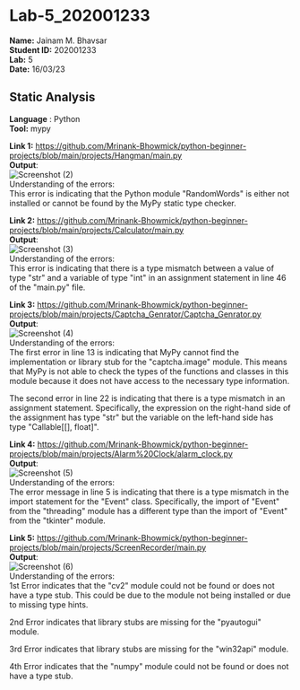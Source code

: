 # Lab-5_202001233
 
**Name:** Jainam M. Bhavsar  
**Student ID:** 202001233  
**Lab:** 5  
**Date:** 16/03/23  
## Static Analysis

**Language** : Python  
**Tool:** mypy  


**Link 1:** https://github.com/Mrinank-Bhowmick/python-beginner-projects/blob/main/projects/Hangman/main.py  
**Output**:  
![Screenshot (2)](https://user-images.githubusercontent.com/75676753/225574787-3d095668-87c0-425e-ba63-81a53ce2e5e4.png)  
Understanding of the errors:  
This error is indicating that the Python module "RandomWords" is either not installed or cannot be found by the MyPy static type checker.  

**Link 2:** https://github.com/Mrinank-Bhowmick/python-beginner-projects/blob/main/projects/Calculator/main.py  
**Output**:  
![Screenshot (3)](https://user-images.githubusercontent.com/75676753/225575188-4d24a860-654f-4b98-a508-2d6688737932.png)  
Understanding of the errors:  
This error is indicating that there is a type mismatch between a value of type "str" and a variable of type "int" in an assignment statement in line 46 of the "main.py" file.  

**Link 3:** https://github.com/Mrinank-Bhowmick/python-beginner-projects/blob/main/projects/Captcha_Genrator/Captcha_Genrator.py  
**Output**:  
![Screenshot (4)](https://user-images.githubusercontent.com/75676753/225575518-e8f6e5ba-d888-4057-a814-311aa0109d95.png)  
Understanding of the errors:  
The first error in line 13 is indicating that MyPy cannot find the implementation or library stub for the "captcha.image" module. This means that MyPy is not able to check the types of the functions and classes in this module because it does not have access to the necessary type information.  

The second error in line 22 is indicating that there is a type mismatch in an assignment statement. Specifically, the expression on the right-hand side of the assignment has type "str" but the variable on the left-hand side has type "Callable[[], float]".  

**Link 4:** https://github.com/Mrinank-Bhowmick/python-beginner-projects/blob/main/projects/Alarm%20Clock/alarm_clock.py  
**Output**:  
![Screenshot (5)](https://user-images.githubusercontent.com/75676753/225575899-11a0347e-f94a-4a8b-89da-40e024731f21.png)  
Understanding of the errors:  
The error message in line 5 is indicating that there is a type mismatch in the import statement for the "Event" class. Specifically, the import of "Event" from the "threading" module has a different type than the import of "Event" from the "tkinter" module.  

**Link 5:** https://github.com/Mrinank-Bhowmick/python-beginner-projects/blob/main/projects/ScreenRecorder/main.py  
**Output**:  
![Screenshot (6)](https://user-images.githubusercontent.com/75676753/225576325-58f38ef5-d846-4ccb-95cf-c26a8e74c62e.png)  
Understanding of the errors:  
1st Error indicates that the "cv2" module could not be found or does not have a type stub. This could be due to the module not being installed or due to missing type hints.  

2nd Error indicates that library stubs are missing for the "pyautogui" module.   

3rd Error indicates that library stubs are missing for the "win32api" module.  

4th Error indicates that the "numpy" module could not be found or does not have a type stub. 
